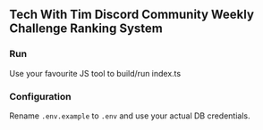 ## Tech With Tim Discord Community Weekly Challenge Ranking System

### Run
Use your favourite JS tool to build/run index.ts

### Configuration
Rename `.env.example` to `.env` and use your actual DB credentials.

